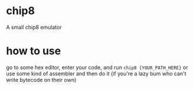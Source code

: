 # chip8

A small chip8 emulator

# how to use

go to some hex editor, enter your code, and run `chip8 {YOUR_PATH_HERE}` or use some kind of assembler and then do it (if you're a lazy bum who can't write bytecode on their own)